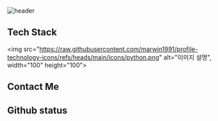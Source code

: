 ![header](https://capsule-render.vercel.app/api?type=cylinder&theme=tokyonight&height=200&section=header&text=Cyanjz's%20repo&fontSize=90&animation=fadeIn
)
## Tech Stack
<img src="https://raw.githubusercontent.com/marwin1991/profile-technology-icons/refs/heads/main/icons/python.png" alt="이미지 설명", width="100" height="100">

## Contact Me


## Github status
